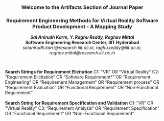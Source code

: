 
<h3 align="center">Welcome to the Artifacts Section of Journal Paper</h3>
<h3 align="center">Requirement Engineering Methods for Virtual Reality Software Product Development - A Mapping Study </h3>
<p align="center"> <b><i>Sai Anirudh Karre, Y. Raghu Reddy, Raghav Mittal</i> <br> Software Engineering Research Center, IIIT Hyderabad</b> <br> <i>saianirudh.karri@research.iiit.ac.in, raghu.reddy@iiit.ac.in, raghav.mittal@research.iiit.ac.in</i><p>
<br>
<p>
<b>Search Strings for Requirement Elicitation</b>
C1: "VR" OR "Virtual Reality"
C2: “Requirement Elicitation” OR “Software Requirement*” OR “Requirement Engineering” OR “Requirement Management” OR “Requirement process” OR “Requirement Evaluation” OR “Functional Requirement” OR “Non-Functional Requirement”
<br>
<br>
<b>Search String for Requirement Specification and Validation</b>
C1: "VR" OR "Virtual Reality"
C3: “Requirement Analysis” OR “Requirement Specification” OR “Functional Requirement” OR
“Non-Functional Requirement”
</p>
